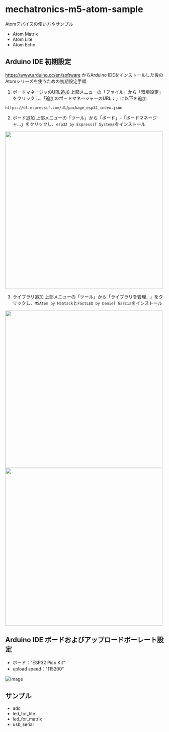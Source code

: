 # mechatronics-m5-atom-sample
Atomデバイスの使い方やサンプル
- Atom Matrix
- Atom Lite
- Atom Echo

## Arduino IDE 初期設定
https://www.arduino.cc/en/software からArduino IDEをインストールした後のAtomシリーズを使うための初期設定手順

1. ボードマネージャのURL追加
上部メニューの「ファイル」から「環境設定」をクリックし、「追加のボードマネージャーのURL：」に以下を追加
```
https://dl.espressif.com/dl/package_esp32_index.json
```

2. ボード追加
上部メニューの「ツール」から「ボード」-「ボードマネージャ...」をクリックし、`esp32 by Espressif Systems`をインストール

<img src="https://user-images.githubusercontent.com/74119351/183291206-aee2fc80-8ea9-46dd-831c-fb68019591af.png" width="500px">

3. ライブラリ追加
上部メニューの「ツール」から「ライブラリを管理...」をクリックし、`M5Atom by M5Stack`と`FastLED by Daniel Garcia`をインストール

<img src="https://user-images.githubusercontent.com/74119351/183291247-3191c2d9-7a51-40a3-95ff-57a509f884a1.png" width="500px">

<img src="https://user-images.githubusercontent.com/74119351/183291272-f9950ed7-2047-4db5-b60f-a233c23163e6.png" width="500px">

## Arduino IDE ボードおよびアップロードボーレート設定
- ボード："ESP32 Pico Kit"
- upload speed："115200"

![image](https://user-images.githubusercontent.com/74119351/183291142-f84b3356-4e6a-4540-8440-052f2b396c9b.png)

## サンプル
- adc
- led_for_lite
- led_for_matrix
- usb_serial
